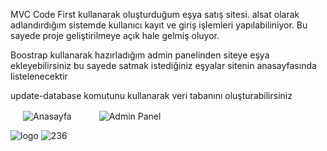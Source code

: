 MVC Code First kullanarak oluşturduğum eşya satış sitesi.
alsat olarak adlandırdığım sistemde kullanıcı kayıt ve giriş işlemleri yapılabiliniyor. Bu sayede proje geliştirilmeye açık hale gelmiş oluyor.

Boostrap kullanarak hazırladığım admin panelinden siteye eşya ekleyebilirsiniz bu sayede satmak istediğiniz eşyalar sitenin anasayfasında listelenecektir

update-database komutunu kullanarak veri tabanını oluşturabilirsiniz

<img align="center" src="https://user-images.githubusercontent.com/60429097/177059805-2ddafb7e-8949-4488-b5c6-8e0ded9234ea.jpg" alt="Anasayfa" title="Angular" hspace="20"/>
<img align="center" src="https://user-images.githubusercontent.com/60429097/177059865-9d088af3-b402-486c-bac0-04c260381bd3.jpg" alt="Admin Panel" title="Angular" hspace="20"/>


![logo](https://user-images.githubusercontent.com/60429097/177059886-7ea7f7ca-a621-484c-833c-6b6f6d6fa6de.png)
![236](https://user-images.githubusercontent.com/60429097/177059902-182370d4-64a2-4aa2-8cf9-579c97173c3b.png)
